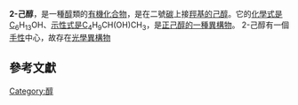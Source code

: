 **2-己醇**，是一種[醇](../Page/醇.md "wikilink")類的[有機化合物](https://zh.wikipedia.org/wiki/有機化合物 "wikilink")，是在二號[碳](../Page/碳.md "wikilink")上接[羥基的](https://zh.wikipedia.org/wiki/羥基 "wikilink")[己醇](../Page/己醇.md "wikilink")。它的[化學式是C](https://zh.wikipedia.org/wiki/化學式 "wikilink")<sub>6</sub>H<sub>13</sub>OH、[示性式是C](https://zh.wikipedia.org/wiki/示性式 "wikilink")<sub>4</sub>H<sub>9</sub>CH(OH)CH<sub>3</sub>，是[正己醇的一種](https://zh.wikipedia.org/wiki/正己醇 "wikilink")[異構物](https://zh.wikipedia.org/wiki/異構物 "wikilink")。 2-己醇有一個[手性](../Page/手性.md "wikilink")中心，故存在[光學異構物](https://zh.wikipedia.org/wiki/光學異構物 "wikilink")

## 參考文獻

[Category:醇](https://zh.wikipedia.org/wiki/Category:醇 "wikilink")